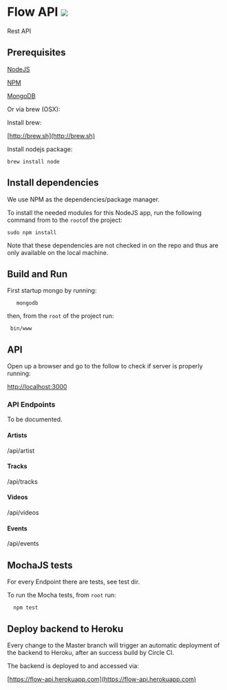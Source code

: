 # Flow API ![](https://circleci.com/gh/stevenrmds/FlowAPI/tree/master.svg?style=shield&circle-token=982140173ef2b98794c97ed9cfa17d90cddc17bf)
Rest API

## Prerequisites

[NodeJS](https://nodejs.org)

[NPM](https://www.npmjs.com)

[MongoDB](https://www.mongodb.org)

Or via brew (OSX):

Install brew:

[http://brew.sh](http://brew.sh)

Install nodejs package:

    brew install node
    
## Install dependencies

We use NPM as the dependencies/package manager.

To install the needed modules for this NodeJS app, 
run the following command from to the `root`of the project:

    sudo npm install

Note that these dependencies are not checked in on the repo 
and thus are only available on the local machine.

## Build and Run

First startup mongo by running:

	   mongodb
		
then, from the `root` of the project run:
 
     bin/www

## API

Open up a browser and go to the follow to check if server is properly running:

[http://localhost:3000](http://localhost:3000)

### API Endpoints
To be documented.

#### Artists
/api/artist

#### Tracks
/api/tracks

#### Videos
/api/videos

#### Events
/api/events

## MochaJS tests

For every Endpoint there are tests, see test dir.

To run the Mocha tests, from `root` run:

      npm test
      
## Deploy backend to Heroku
Every change to the Master branch will trigger an automatic deployment
of the backend to Heroku, after an success build by Circle CI.

The backend is deployed to and accessed via:

[https://flow-api.herokuapp.com](https://flow-api.herokuapp.com)